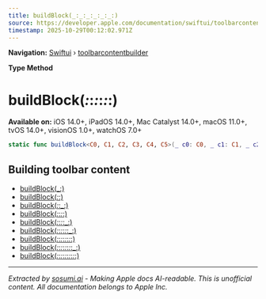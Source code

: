 ```yaml
---
title: buildBlock(_:_:_:_:_:_:)
source: https://developer.apple.com/documentation/swiftui/toolbarcontentbuilder/buildblock(_:_:_:_:_:_:)
timestamp: 2025-10-29T00:12:02.971Z
---
```


**Navigation:** [Swiftui](/documentation/swiftui) › [toolbarcontentbuilder](/documentation/swiftui/toolbarcontentbuilder)

**Type Method**

# buildBlock(_:_:_:_:_:_:)

**Available on:** iOS 14.0+, iPadOS 14.0+, Mac Catalyst 14.0+, macOS 11.0+, tvOS 14.0+, visionOS 1.0+, watchOS 7.0+

```swift
static func buildBlock<C0, C1, C2, C3, C4, C5>(_ c0: C0, _ c1: C1, _ c2: C2, _ c3: C3, _ c4: C4, _ c5: C5) -> some CustomizableToolbarContent where C0 : CustomizableToolbarContent, C1 : CustomizableToolbarContent, C2 : CustomizableToolbarContent, C3 : CustomizableToolbarContent, C4 : CustomizableToolbarContent, C5 : CustomizableToolbarContent
```

## Building toolbar content

- [buildBlock(_:)](/documentation/swiftui/toolbarcontentbuilder/buildblock(_:))
- [buildBlock(_:_:)](/documentation/swiftui/toolbarcontentbuilder/buildblock(_:_:))
- [buildBlock(_:_:_:)](/documentation/swiftui/toolbarcontentbuilder/buildblock(_:_:_:))
- [buildBlock(_:_:_:_:)](/documentation/swiftui/toolbarcontentbuilder/buildblock(_:_:_:_:))
- [buildBlock(_:_:_:_:_:)](/documentation/swiftui/toolbarcontentbuilder/buildblock(_:_:_:_:_:))
- [buildBlock(_:_:_:_:_:_:_:)](/documentation/swiftui/toolbarcontentbuilder/buildblock(_:_:_:_:_:_:_:))
- [buildBlock(_:_:_:_:_:_:_:_:)](/documentation/swiftui/toolbarcontentbuilder/buildblock(_:_:_:_:_:_:_:_:))
- [buildBlock(_:_:_:_:_:_:_:_:_:)](/documentation/swiftui/toolbarcontentbuilder/buildblock(_:_:_:_:_:_:_:_:_:))
- [buildBlock(_:_:_:_:_:_:_:_:_:_:)](/documentation/swiftui/toolbarcontentbuilder/buildblock(_:_:_:_:_:_:_:_:_:_:))

---

*Extracted by [sosumi.ai](https://sosumi.ai) - Making Apple docs AI-readable.*
*This is unofficial content. All documentation belongs to Apple Inc.*
